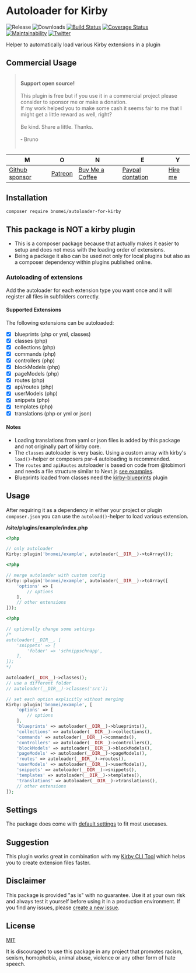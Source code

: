 # Autoloader for Kirby

![Release](https://flat.badgen.net/packagist/v/bnomei/autoloader-for-kirby?color=ae81ff)
![Downloads](https://flat.badgen.net/packagist/dt/bnomei/autoloader-for-kirby?color=272822)
[![Build Status](https://flat.badgen.net/travis/bnomei/autoloader-for-kirby)](https://travis-ci.com/bnomei/autoloader-for-kirby)
[![Coverage Status](https://flat.badgen.net/coveralls/c/github/bnomei/autoloader-for-kirby)](https://coveralls.io/github/bnomei/autoloader-for-kirby)
[![Maintainability](https://flat.badgen.net/codeclimate/maintainability/bnomei/autoloader-for-kirby)](https://codeclimate.com/github/bnomei/autoloader-for-kirby)
[![Twitter](https://flat.badgen.net/badge/twitter/bnomei?color=66d9ef)](https://twitter.com/bnomei)

Helper to automatically load various Kirby extensions in a plugin


## Commercial Usage

> <br>
><b>Support open source!</b><br><br>
> This plugin is free but if you use it in a commercial project please consider to sponsor me or make a donation.<br>
> If my work helped you to make some cash it seems fair to me that I might get a little reward as well, right?<br><br>
> Be kind. Share a little. Thanks.<br><br>
> &dash; Bruno<br>
> &nbsp;

| M | O | N | E | Y |
|---|----|---|---|---|
| [Github sponsor](https://github.com/sponsors/bnomei) | [Patreon](https://patreon.com/bnomei) | [Buy Me a Coffee](https://buymeacoff.ee/bnomei) | [Paypal dontation](https://www.paypal.me/bnomei/15) | [Hire me](mailto:b@bnomei.com?subject=Kirby) |

## Installation

```bash
composer require bnomei/autoloader-for-kirby
```

## This package is NOT a kirby plugin

- This is a composer package because that actually makes it easier to setup and does not mess with the loading order of extensions.
- Being a package it also can be used not only for local plugins but also as a composer dependency within plugins published online.

### Autoloading of extensions

Add the autoloader for each extension type you want once and it will register all files in subfolders correctly.

#### Supported Extensions

The following extensions can be autoloaded:

- [x] blueprints (php or yml, classes)
- [x] classes (php)
- [x] collections (php)
- [x] commands (php)
- [x] controllers (php)
- [x] blockModels (php)
- [x] pageModels (php)
- [x] routes (php)
- [x] api/routes (php)
- [x] userModels (php)
- [x] snippets (php)
- [x] templates (php)
- [X] translations (php or yml or json)

#### Notes

- Loading translations from yaml or json files is added by this package and not originally part of kirby core.
- The `classes` autoloader is very basic. Using a custom array with kirby's `load()`-helper or composers psr-4 autoloading is recommended.
- The `routes` and `apiRoutes` autoloader is based on code from @tobimori and needs a file structure similar to Next.js [see examples](https://github.com/bnomei/autoloader-for-kirby/blob/main/tests/site/plugins/routastic).
- Blueprints loaded from classes need the [kirby-blueprints](https://github.com/bnomei/kirby-blueprints) plugin

## Usage

After requiring it as a dependency in either your project or plugin `composer.json` you can use the `autoload()`-helper to load various extension.

**/site/plugins/example/index.php**
```php
<?php

// only autoloader
Kirby::plugin('bnomei/example', autoloader(__DIR__)->toArray());
```

```php
<?php

// merge autoloader with custom config
Kirby::plugin('bnomei/example', autoloader(__DIR__)->toArray([
    'options' => [
        // options
    ],
    // other extensions
]));
```

```php
<?php

// optionally change some settings
/*
autoloader(__DIR__, [
    'snippets' => [
        'folder' => 'schnippschnapp',
    ],
]);
*/

autoloader(__DIR__)->classes();
// use a different folder
// autoloader(__DIR__)->classes('src');

// set each option explicitly without merging
Kirby::plugin('bnomei/example', [
    'options' => [
        // options
    ],
    'blueprints' => autoloader(__DIR__)->blueprints(),
    'collections' => autoloader(__DIR__)->collections(),
    'commands' => autoloader(__DIR__)->commands(),
    'controllers' => autoloader(__DIR__)->controllers(),
    'blockModels' => autoloader(__DIR__)->blockModels(),
    'pageModels' => autoloader(__DIR__)->pageModels(),
    'routes' => autoloader(__DIR__)->routes(),
    'userModels' => autoloader(__DIR__)->userModels(),
    'snippets' => autoloader(__DIR__)->snippets(),
    'templates' => autoloader(__DIR__)->templates(),
    'translations' => autoloader(__DIR__)->translations(),
    // other extensions
]);
```

## Settings

The package does come with [default settings](https://github.com/bnomei/autoloader-for-kirby/blob/main/classes/Autoloader.php#L27) to fit most usecases.

## Suggestion

This plugin works great in combination with my [Kirby CLI Tool](https://github.com/bnomei/kirby3-plopfile) which helps you to create extension files faster.

## Disclaimer

This package is provided "as is" with no guarantee. Use it at your own risk and always test it yourself before using it in a production environment. If you find any issues, please [create a new issue](https://github.com/bnomei/autoloader-for-kirby/issues/new).

## License

[MIT](https://opensource.org/licenses/MIT)

It is discouraged to use this package in any project that promotes racism, sexism, homophobia, animal abuse, violence or any other form of hate speech.
